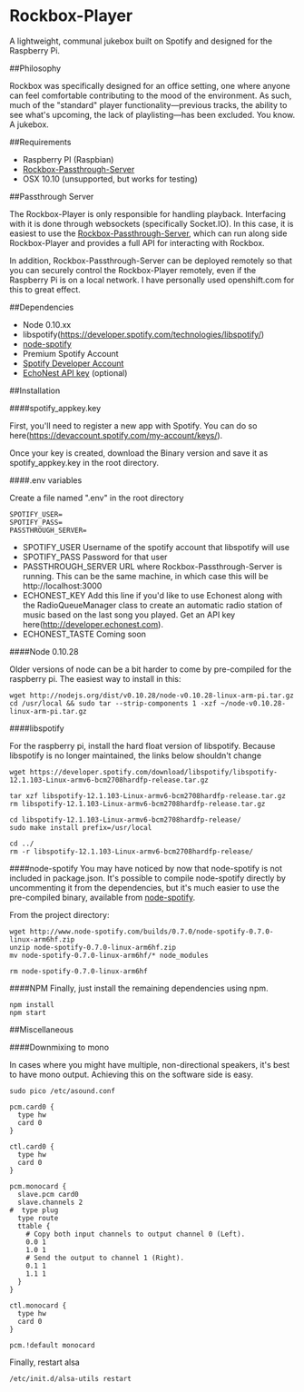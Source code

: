 # Rockbox-Player

A lightweight, communal jukebox built on Spotify and designed for the Raspberry Pi.

##Philosophy

Rockbox was specifically designed for an office setting, one where anyone can feel comfortable contributing to the mood of the environment. As such, much of the "standard" player functionality—previous tracks, the ability to see what's upcoming, the lack of playlisting—has been excluded. You know. A jukebox. 

##Requirements
- Raspberry PI (Raspbian)
- [Rockbox-Passthrough-Server](https://github.com/jonreiling/Rockbox-Passthrough-Server)
- OSX 10.10 (unsupported, but works for testing)

##Passthrough Server

The Rockbox-Player is only responsible for handling playback. Interfacing with it is done through websockets (specifically Socket.IO). In this case, it is easiest to use the [Rockbox-Passthrough-Server](https://github.com/jonreiling/Rockbox-Passthrough-Server), which can run along side Rockbox-Player and provides a full API for interacting with Rockbox.

In addition, Rockbox-Passthrough-Server can be deployed remotely so that you can securely control the Rockbox-Player remotely, even if the Raspberry Pi is on a local network. I have personally used openshift.com for this to great effect.

##Dependencies
- Node 0.10.xx 
- libspotify(https://developer.spotify.com/technologies/libspotify/)
- [node-spotify](http://www.node-spotify.com)
- Premium Spotify Account
- [Spotify Developer Account](https://developer.spotify.com)
- [EchoNest API key](http://developer.echonest.com) (optional)

##Installation

####spotify_appkey.key

First, you'll need to register a new app with Spotify. You can do so here(https://devaccount.spotify.com/my-account/keys/).

Once your key is created, download the Binary version and save it as spotify_appkey.key in the root directory.

####.env variables

Create a file named ".env" in the root directory

```
SPOTIFY_USER=
SPOTIFY_PASS=
PASSTHROUGH_SERVER=
```

- SPOTIFY_USER Username of the spotify account that libspotify will use
- SPOTIFY_PASS Password for that user
- PASSTHROUGH_SERVER URL where Rockbox-Passthrough-Server is running. This can be the same machine, in which case this will be http://localhost:3000
- ECHONEST_KEY Add this line if you'd like to use Echonest along with the RadioQueueManager class to create an automatic radio station of music based on the last song you played. Get an API key here(http://developer.echonest.com).
- ECHONEST_TASTE Coming soon

####Node 0.10.28

Older versions of node can be a bit harder to come by pre-compiled for the raspberry pi. The easiest way to install in this:
```
wget http://nodejs.org/dist/v0.10.28/node-v0.10.28-linux-arm-pi.tar.gz
cd /usr/local && sudo tar --strip-components 1 -xzf ~/node-v0.10.28-linux-arm-pi.tar.gz
```

####libspotify

For the raspberry pi, install the hard float version of libspotify. Because libspotify is no longer maintained, the links below shouldn't change

```
wget https://developer.spotify.com/download/libspotify/libspotify-12.1.103-Linux-armv6-bcm2708hardfp-release.tar.gz

tar xzf libspotify-12.1.103-Linux-armv6-bcm2708hardfp-release.tar.gz 
rm libspotify-12.1.103-Linux-armv6-bcm2708hardfp-release.tar.gz

cd libspotify-12.1.103-Linux-armv6-bcm2708hardfp-release/
sudo make install prefix=/usr/local 

cd ../
rm -r libspotify-12.1.103-Linux-armv6-bcm2708hardfp-release/
```

####node-spotify
You may have noticed by now that node-spotify is not included in package.json. It's possible to compile node-spotify directly by uncommenting it from the dependencies, but it's much easier to use the pre-compiled binary, available from [node-spotify](http://www.node-spotify.com). 

From the project directory:
```
wget http://www.node-spotify.com/builds/0.7.0/node-spotify-0.7.0-linux-arm6hf.zip
unzip node-spotify-0.7.0-linux-arm6hf.zip
mv node-spotify-0.7.0-linux-arm6hf/* node_modules

rm node-spotify-0.7.0-linux-arm6hf
```

####NPM
Finally, just install the remaining dependencies using npm.

```
npm install
npm start
```

##Miscellaneous

####Downmixing to mono

In cases where you might have multiple, non-directional speakers, it's best to have mono output. Achieving this on the software side is easy. 

```
sudo pico /etc/asound.conf
```

```
pcm.card0 {
  type hw
  card 0
}

ctl.card0 {
  type hw
  card 0
}

pcm.monocard {
  slave.pcm card0
  slave.channels 2
#  type plug
  type route
  ttable {
    # Copy both input channels to output channel 0 (Left).
    0.0 1
    1.0 1
    # Send the output to channel 1 (Right).
    0.1 1
    1.1 1
  }
}

ctl.monocard {
  type hw
  card 0
}

pcm.!default monocard
```
Finally, restart alsa
```
/etc/init.d/alsa-utils restart
```
